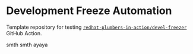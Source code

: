 # Development Freeze Automation

Template repository for testing [`redhat-plumbers-in-action/devel-freezer`](https://github.com/redhat-plumbers-in-action/devel-freezer) GitHub Action.

smth smth ayaya
